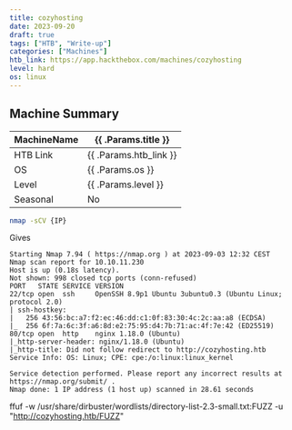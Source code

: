 ```yaml
---
title: cozyhosting
date: 2023-09-20
draft: true
tags: ["HTB", "Write-up"]
categories: ["Machines"]
htb_link: https://app.hackthebox.com/machines/cozyhosting
level: hard
os: linux
---
```


## Machine Summary

| MachineName | {{ .Params.title }}    |
| ----------- | ---------------------- |
| HTB Link    | {{ .Params.htb_link }} |
| OS          | {{ .Params.os }}       |
| Level       | {{ .Params.level }}    |
| Seasonal    | No                     |

```bash
nmap -sCV {IP}
```

Gives

```
Starting Nmap 7.94 ( https://nmap.org ) at 2023-09-03 12:32 CEST
Nmap scan report for 10.10.11.230
Host is up (0.18s latency).
Not shown: 998 closed tcp ports (conn-refused)
PORT   STATE SERVICE VERSION
22/tcp open  ssh     OpenSSH 8.9p1 Ubuntu 3ubuntu0.3 (Ubuntu Linux; protocol 2.0)
| ssh-hostkey:
|   256 43:56:bc:a7:f2:ec:46:dd:c1:0f:83:30:4c:2c:aa:a8 (ECDSA)
|_  256 6f:7a:6c:3f:a6:8d:e2:75:95:d4:7b:71:ac:4f:7e:42 (ED25519)
80/tcp open  http    nginx 1.18.0 (Ubuntu)
|_http-server-header: nginx/1.18.0 (Ubuntu)
|_http-title: Did not follow redirect to http://cozyhosting.htb
Service Info: OS: Linux; CPE: cpe:/o:linux:linux_kernel

Service detection performed. Please report any incorrect results at https://nmap.org/submit/ .
Nmap done: 1 IP address (1 host up) scanned in 28.61 seconds
```

ffuf -w /usr/share/dirbuster/wordlists/directory-list-2.3-small.txt:FUZZ -u "http://cozyhosting.htb/FUZZ"
